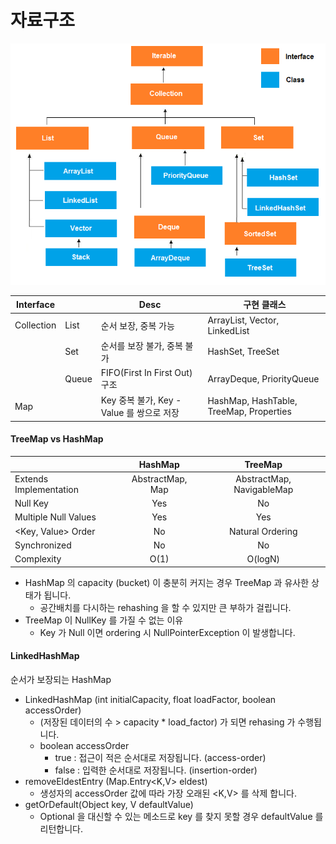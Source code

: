 # 자료구조

![](../../../.gitbook/assets/2021-07-09-19-01-08.png)

| Interface  |       | Desc                            | 구현 클래스                                  |
| ---------- | ----- | ------------------------------- | --------------------------------------- |
| Collection | List  | 순서 보장, 중복 가능                    | ArrayList, Vector, LinkedList           |
|            | Set   | 순서를 보장 불가, 중복 불가                | HashSet, TreeSet                        |
|            | Queue | FIFO(First In First Out) 구조     | ArrayDeque, PriorityQueue               |
| Map        |       | Key 중복 불가, Key - Value 를 쌍으로 저장 | HashMap, HashTable, TreeMap, Properties |



#### TreeMap vs HashMap

|                        |      HashMap     |          TreeMap          |
| ---------------------- | :--------------: | :-----------------------: |
| Extends Implementation | AbstractMap, Map | AbstractMap, NavigableMap |
| Null Key               |        Yes       |             No            |
| Multiple Null Values   |        Yes       |            Yes            |
| \<Key, Value> Order    |        No        |      Natural Ordering     |
| Synchronized           |        No        |             No            |
| Complexity             |       O(1)       |          O(logN)          |

* HashMap 의 capacity (bucket) 이 충분히 커지는 경우 TreeMap 과 유사한 상태가 됩니다.
  * 공간배치를 다시하는 rehashing 을 할 수 있지만 큰 부하가 걸립니다.
* TreeMap 이 NullKey 를 가질 수 없는 이유
  * Key 가 Null 이면 ordering 시 NullPointerException 이 발생합니다.

#### LinkedHashMap

순서가 보장되는 HashMap

* LinkedHashMap (int initialCapacity, float loadFactor, boolean accessOrder)
  * (저장된 데이터의 수 > capacity \* load\_factor) 가 되면 rehasing 가 수행됩니다.
  * boolean accessOrder
    * true : 접근이 적은 순서대로 저장됩니다. (access-order)
    * false : 입력한 순서대로 저장됩니다. (insertion-order)
* removeEldestEntry (Map.Entry\<K,V> eldest)
  * 생성자의 accessOrder 값에 따라 가장 오래된 \<K,V> 를 삭제 합니다.
* getOrDefault(Object key, V defaultValue)
  * Optional 을 대신할 수 있는 메소드로 key 를 찾지 못할 경우 defaultValue 를 리턴합니다.
